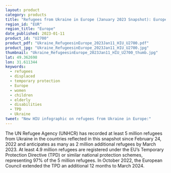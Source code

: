 ```yaml
---
layout: product
category: products
title: "Refugees from Ukraine in Europe (January 2023 Snapshot): European Countries Implement Temporary Protection Schemes to Respond"
region_id: "EUR"
region_title: "Europe"
date_published: 2023-01-11
product_id: "U2700"
product_pdf: "Ukraine_RefugeesinEurope_2023Jan11_HIU_U2700.pdf"
product_jpg: "Ukraine_RefugeesinEurope_2023Jan11_HIU_U2700.jpg"
thumbnail: "Ukraine_RefugeesinEurope_2023Jan11_HIU_U2700_thumb.jpg"
lat: 49.362698
lon: 31.611344
keywords:
  - refugees
  - displaced
  - temporary protection
  - Europe
  - women
  - children
  - elderly
  - disabilities
  - TPD
  - Ukraine
tweet: "New HIU infographic on refugees from Ukraine in Europe:"
---
```

The UN Refugee Agency (UNHCR) has recorded at least 5 million refugees from Ukraine in the countries reflected in this snapshot since February 24, 2022 and anticipates as many as 2 million additional refugees by March 2023. At least 4.9 million refugees are registered under the EU’s Temporary Protection Directive (TPD) or similar national protection schemes, representing 97% of the 5 million refugees. In October 2022, the European Council extended the TPD an additional 12 months to March 2024.
